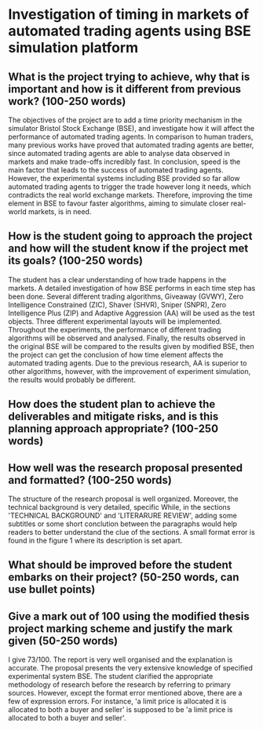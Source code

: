 # Investigation of timing in markets of automated trading agents using BSE simulation platform

## What is the project trying to achieve, why that is important and how is it different from previous work? (100-250 words)

The objectives of the project are to add a time priority mechanism in the simulator Bristol Stock Exchange (BSE), and investigate how it will affect the performance of automated trading agents. In comparison to human traders, many previous works have proved that automated trading agents are better, since automated trading agents are able to analyse data observed in markets and make trade-offs incredibly fast. In conclusion, speed is the main factor that leads to the success of automated trading agents. However, the experimental systems including BSE provided so far allow automated trading agents to trigger the trade however long it needs, which contradicts the real world exchange markets. Therefore, improving the time element in BSE to favour faster algorithms, aiming to simulate closer real-world markets, is in need.

## How is the student going to approach the project and how will the student know if the project met its goals? (100-250 words)

The student has a clear understanding of how trade happens in the markets. A detailed investigation of how BSE performs in each time step has been done. Several different trading algorithms, Giveaway (GVWY), Zero Intelligence Constrained (ZIC), Shaver (SHVR), Sniper (SNPR), Zero Intelligence Plus (ZIP) and Adaptive Aggression (AA) will be used as the test objects. Three different experimental layouts will be implemented. Throughout the experiments, the performance of different trading algorithms will be observed and analysed. Finally, the results observed in the original BSE will be compared to the results given by modified BSE, then the project can get the conclusion of how time element affects the automated trading agents. Due to the previous research, AA is superior to other algorithms, however, with the improvement of experiment simulation, the results would probably be different.

## How does the student plan to achieve the deliverables and mitigate risks, and is this planning approach appropriate? (100-250 words)



## How well was the research proposal presented and formatted? (100-250 words)

The structure of the research proposal is well organized. Moreover, the technical background is very detailed, specific 
While, in the sections 'TECHNICAL BACKGROUND' and 'LITERARURE REVIEW', adding some subtitles or some short conclution between the paragraphs would help readers to better understand the clue of the sections. A small format error is found in the figure 1 where its description is set apart.

## What should be improved before the student embarks on their project? (50-250 words, can use bullet points)



## Give a mark out of 100 using the modified thesis project marking scheme and justify the mark given (50-250 words)

I give 73/100.
The report is very well organised and the explanation is accurate. The proposal presents the very extensive knowledge of specified experimental system BSE. The student clarified the appropriate methodology of research before the research by referring to primary sources. However, except the format error mentioned above, there are a few of expression errors. For instance, 'a limit price is allocated it is allocated to both a buyer and seller' is supposed to be 'a limit price is allocated to both a buyer and seller'.



